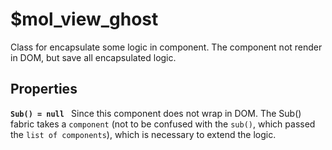 # $mol_view_ghost

Class for encapsulate some logic in component. The component not render in DOM, but save all encapsulated logic.

## Properties

**`Sub() = null `**
Since this component does not wrap in DOM. The Sub() fabric takes a `component` (not to be confused with the `sub()`, which passed the `list of components`), which is necessary to extend the logic.
